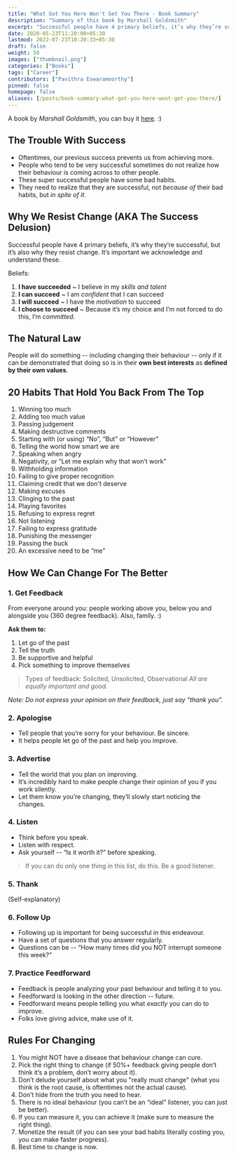 ```yaml
---
title: "What Got You Here Won't Get You There - Book Summary"
description: "Summary of this book by Marshall Goldsmith"
excerpt: "Successful people have 4 primary beliefs, it’s why they’re successful, but it’s also why they resist change. It’s important we acknowledge and understand these."
date: 2020-05-23T11:20:00+05:30
lastmod: 2022-07-23T18:20:33+05:30
draft: false
weight: 50
images: ["thumbnail.png"]
categories: ["Books"]
tags: ["Career"]
contributors: ["Pavithra Eswaramoorthy"]
pinned: false
homepage: false
aliases: [/posts/book-summary-what-got-you-here-wont-get-you-there/]
---
```


A book by *Marshall Goldsmith*, you can buy it [here](https://www.amazon.com/What-Got-Here-Wont-There/dp/B00F6HD838/). :)

## The Trouble With Success

* Oftentimes, our previous success prevents us from achieving more.
* People who tend to be very successful sometimes do not realize how their behaviour is coming across to other people.
* These super successful people have some bad habits.
* They need to realize that they are successful, not *because of* their bad habits, but *in spite of it*.

## Why We Resist Change (AKA The Success Delusion)

Successful people have 4 primary beliefs, it’s why they’re successful, but it’s also why they resist change. It’s important we acknowledge and understand these.

Beliefs:

1. **I have succeeded** ~ I believe in my *skills and talent*
2. **I can succeed** ~ I am *confident* that I can succeed
3. **I will succeed** ~ I have the *motivation* to succeed
4. **I choose to succeed** ~ Because it’s my choice and I’m not forced to do this, I’m *committed*.

## The Natural Law

People will do something -- including changing their behaviour -- only if it can be demonstrated that doing so is in their **own best interests** as **defined by their own values**.

## 20 Habits That Hold You Back From The Top

1. Winning too much
2. Adding too much value
3. Passing judgement
4. Making destructive comments
5. Starting with (or using) “No”, “But” or “However”
6. Telling the world how smart we are
7. Speaking when angry
8. Negativity, or “Let me explain why that won’t work”
9. Withholding information
10. Failing to give proper recognition
11. Claiming credit that we don't deserve
12. Making excuses
13. Clinging to the past
14. Playing favorites
15. Refusing to express regret
16. Not listening
17. Failing to express gratitude
18. Punishing the messenger
19. Passing the buck
20. An excessive need to be “me”

## How We Can Change For The Better

### 1. Get Feedback

From everyone around you: people working above you, below you and alongside you (360 degree feedback). Also, family. :)

**Ask them to:**

1. Let go of the past
2. Tell the truth
3. Be supportive and helpful
4. Pick something to improve themselves

> Types of feedback: Solicited, Unsolicited, Observational
> *All are equally important and good.*

*Note: Do not express your opinion on their feedback, just say “thank you”.*

### 2. Apologise

* Tell people that you’re sorry for your behaviour. Be sincere.
* It helps people let go of the past and help you improve.

### 3. Advertise

* Tell the world that you plan on improving.
* It’s incredibly hard to make people change their opinion of you if you work silently.
* Let them know you’re changing, they’ll slowly start noticing the changes.

### 4. Listen

* Think before you speak.
* Listen with respect.
* Ask yourself -- “Is it worth it?” before speaking.

>If you can do only one thing in this list, do this. Be a good listener.

### 5. Thank

(Self-explanatory)

### 6. Follow Up

* Following up is important for being successful in this endeavour.
* Have a set of questions that you answer regularly.
* Questions can be -- “How many times did you NOT interrupt someone this week?”

### 7. Practice Feedforward

* Feedback is people analyzing your past behaviour and telling it to you.
* Feedforward is looking in the other direction -- future.
* Feedforward means people telling you what *exactly* you can do to improve.
* Folks love giving advice, make use of it.

## Rules For Changing

1. You might NOT have a disease that behaviour change can cure.
2. Pick the right thing to change (if 50%+ feedback giving people don’t think it’s a problem, don’t worry about it).
3. Don’t delude yourself about what you "really must change" (what you think is the root cause, is oftentimes not the actual cause).
4. Don’t hide from the truth you need to hear.
5. There is no ideal behaviour (you can’t be an “ideal” listener, you can just be better).
6. If you can measure it, you can achieve it (make sure to measure the right thing).
7. Monetize the result (if you can see your bad habits literally costing you, you can make faster progress).
8. Best time to change is now.
